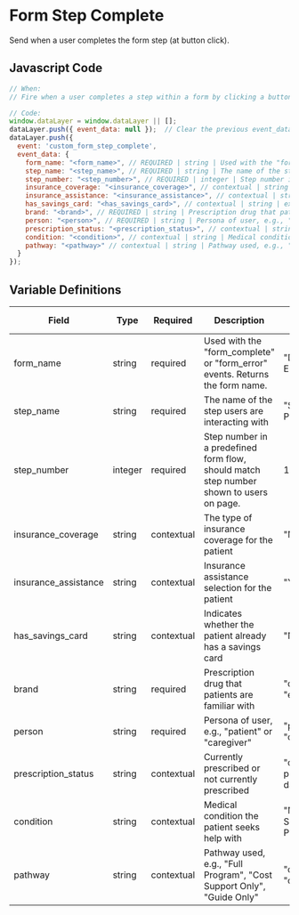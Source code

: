  # Form Step Complete

Send when a user completes the form step (at button click).

## Javascript Code

```js
// When:
// Fire when a user completes a step within a form by clicking a button.

// Code:
window.dataLayer = window.dataLayer || [];
dataLayer.push({ event_data: null });  // Clear the previous event_data object.
dataLayer.push({
  event: 'custom_form_step_complete',
  event_data: {
    form_name: "<form_name>", // REQUIRED | string | Used with the "form_complete" or "form_error" events. Returns the form name, e.g., "Digital Enrollment Form"
    step_name: "<step_name>", // REQUIRED | string | The name of the step users are interacting with, e.g., "Support Personalization"
    step_number: "<step_number>", // REQUIRED | integer | Step number in a predefined form flow, e.g., 1
    insurance_coverage: "<insurance_coverage>", // contextual | string | ex. "Medicare"
    insurance_assistance: "<insurance_assistance>", // contextual | string | ex. "Yes"
    has_savings_card: "<has_savings_card>", // contextual | string | ex. "No"
    brand: "<brand>", // REQUIRED | string | Prescription drug that patients are familiar with, e.g., "darzalex"
    person: "<person>", // REQUIRED | string | Persona of user, e.g., "patient" or "caregiver"
    prescription_status: "<prescription_status>", // contextual | string | Currently prescribed or not, e.g., "currently prescribed darzalex"
    condition: "<condition>", // contextual | string | Medical condition the patient seeks help with, e.g., "Moderate to Severe Plaque Psoriasis"
    pathway: "<pathway>" // contextual | string | Pathway used, e.g., "Full Program"
  }
});
```

## Variable Definitions

| Field               | Type    | Required   | Description                                                                             | Example                                | Pattern | Min Length | Max Length | Minimum | Maximum | Multiple Of |
|---------------------|---------|------------|-----------------------------------------------------------------------------------------|----------------------------------------|---------|------------|------------|---------|---------|-------------|
| form_name           | string  | required   | Used with the "form_complete" or "form_error" events. Returns the form name.            | "Digital Enrollment Form"              |         |            |            |         |         |             |
| step_name           | string  | required   | The name of the step users are interacting with                                         | "Support Personalization"              |         |            |            |         |         |             |
| step_number         | integer | required   | Step number in a predefined form flow, should match step number shown to users on page. | 1,2,3                                  |         |            |            | 1       |         |             |
| insurance_coverage  | string  | contextual | The type of insurance coverage for the patient                                          | "Medicare"                             |         |            |            |         |         |             |
| insurance_assistance| string  | contextual | Insurance assistance selection for the patient                                          | "Yes"                                  |         |            |            |         |         |             |
| has_savings_card    | string  | contextual | Indicates whether the patient already has a savings card                                | "No"                                   |         |            |            |         |         |             |
| brand               | string  | required   | Prescription drug that patients are familiar with                                       | "darzalex", "erleada"                  |         |            |            |         |         |             |
| person              | string  | required   | Persona of user, e.g., "patient" or "caregiver"                                         | "patient", "caregiver"                 |         |            |            |         |         |             |
| prescription_status | string  | contextual | Currently prescribed or not currently prescribed                                        | "currently prescribed darzalex"        |         |            |            |         |         |             |
| condition           | string  | contextual | Medical condition the patient seeks help with                                           | "Moderate to Severe Plaque Psoriasis"  |         |            |            |         |         |             |
| pathway             | string  | contextual | Pathway used, e.g., "Full Program", "Cost Support Only", "Guide Only"                   | "dedicatedGuide", "costSupport"        |         |            |            |         |         |             |
